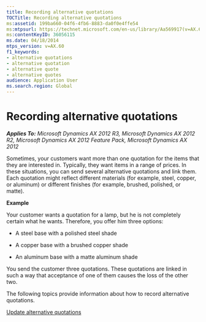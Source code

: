 ```yaml
---
title: Recording alternative quotations
TOCTitle: Recording alternative quotations
ms:assetid: 199ba660-04f6-4fb6-8883-da0f0e4ffe54
ms:mtpsurl: https://technet.microsoft.com/en-us/library/Aa569917(v=AX.60)
ms:contentKeyID: 36056115
ms.date: 04/18/2014
mtps_version: v=AX.60
f1_keywords:
- alternative quotations
- alternative quotation
- alternative quote
- alternative quotes
audience: Application User
ms.search.region: Global
---
```


# Recording alternative quotations 


_**Applies To:** Microsoft Dynamics AX 2012 R3, Microsoft Dynamics AX 2012 R2, Microsoft Dynamics AX 2012 Feature Pack, Microsoft Dynamics AX 2012_

Sometimes, your customers want more than one quotation for the items that they are interested in. Typically, they want items in a range of prices. In these situations, you can send several alternative quotations and link them. Each quotation might reflect different materials (for example, steel, copper, or aluminum) or different finishes (for example, brushed, polished, or matte).

**Example**

Your customer wants a quotation for a lamp, but he is not completely certain what he wants. Therefore, you offer him three options:

  - A steel base with a polished steel shade

  - A copper base with a brushed copper shade

  - An aluminum base with a matte aluminum shade

You send the customer three quotations. These quotations are linked in such a way that acceptance of one of them causes the loss of the other two.

The following topics provide information about how to record alternative quotations.

[Update alternative quotations](update-alternative-quotations.md)

  


